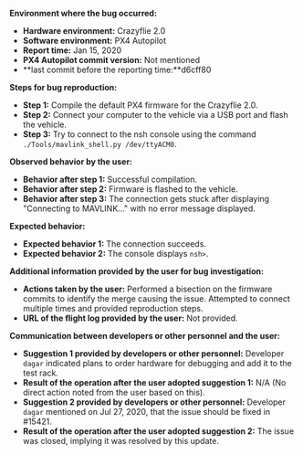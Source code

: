 **Environment where the bug occurred:**

- **Hardware environment:** Crazyflie 2.0
- **Software environment:** PX4 Autopilot
- **Report time:** Jan 15, 2020
- **PX4 Autopilot commit version:** Not mentioned
- **last commit before the reporting time:**d6cff80

**Steps for bug reproduction:**

- **Step 1:** Compile the default PX4 firmware for the Crazyflie 2.0.
- **Step 2:** Connect your computer to the vehicle via a USB port and flash the vehicle.
- **Step 3:** Try to connect to the nsh console using the command `./Tools/mavlink_shell.py /dev/ttyACM0`.

**Observed behavior by the user:**

- **Behavior after step 1:** Successful compilation.
- **Behavior after step 2:** Firmware is flashed to the vehicle.
- **Behavior after step 3:** The connection gets stuck after displaying "Connecting to MAVLINK..." with no error message displayed.

**Expected behavior:**

- **Expected behavior 1:** The connection succeeds.
- **Expected behavior 2:** The console displays `nsh>`.

**Additional information provided by the user for bug investigation:**

- **Actions taken by the user:** Performed a bisection on the firmware commits to identify the merge causing the issue. Attempted to connect multiple times and provided reproduction steps.
- **URL of the flight log provided by the user:** Not provided.

**Communication between developers or other personnel and the user:**

- **Suggestion 1 provided by developers or other personnel:** Developer `dagar` indicated plans to order hardware for debugging and add it to the test rack.
- **Result of the operation after the user adopted suggestion 1:** N/A (No direct action noted from the user based on this).
- **Suggestion 2 provided by developers or other personnel:** Developer `dagar` mentioned on Jul 27, 2020, that the issue should be fixed in #15421.
- **Result of the operation after the user adopted suggestion 2:** The issue was closed, implying it was resolved by this update.
